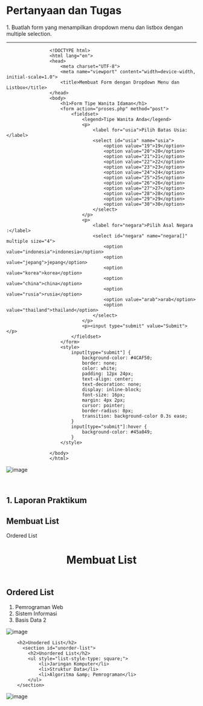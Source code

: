 <h1>Pertanyaan dan Tugas</h1>
1. Buatlah form yang menampilkan dropdown menu dan listbox dengan multiple selection.
<hr
    
                    <!DOCTYPE html>
                    <html lang="en">
                    <head>
                        <meta charset="UTF-8">
                        <meta name="viewport" content="width=device-width, initial-scale=1.0">
                        <title>Membuat Form dengan Dropdown Menu dan Listbox</title>
                    </head>
                    <body>
                        <h1>Form Tipe Wanita Idaman</h1>
                        <form action="proses.php" method="post">
                            <fieldset>
                                <legend>Tipe Wanita Anda</legend>
                                <p>
                                    <label for="usia">Pilih Batas Usia:</label>
                                    <select id="usia" name="usia">
                                        <option value="19">19</option>
                                        <option value="20">20</option>
                                        <option value="21">21</option>
                                        <option value="22">22</option>
                                        <option value="23">23</option>
                                        <option value="24">24</option>
                                        <option value="25">25</option>
                                        <option value="26">26</option>
                                        <option value="27">27</option>
                                        <option value="28">28</option>
                                        <option value="29">29</option>
                                        <option value="30">30</option>
                                    </select>
                                </p>
                                <p>
                                    <label for="negara">Pilih Asal Negara :</label>
                                    <select id="negara" name="negara[]" multiple size="4">
                                        <option value="indonesia">indonesia</option>
                                        <option value="jepang">jepang</option>
                                        <option value="korea">korea</option>
                                        <option value="china">china</option>
                                        <option value="rusia">rusia</option>
                                        <option value="arab">arab</option>
                                        <option value="thailand">thailand</option>
                                    </select>
                                </p>
                                <p><input type="submit" value="Submit"></p>
                            </fieldset>
                        </form>
                        <style>
                            input[type="submit"] {
                                background-color: #4CAF50; 
                                border: none;
                                color: white;
                                padding: 12px 24px;
                                text-align: center;
                                text-decoration: none;
                                display: inline-block;
                                font-size: 16px;
                                margin: 4px 2px;
                                cursor: pointer;
                                border-radius: 8px;
                                transition: background-color 0.3s ease;
                            }
                            input[type="submit"]:hover {
                                background-color: #45a049;
                            }
                        </style>
                    
                    </body>
                    </html>

![image](https://github.com/user-attachments/assets/34d294cf-d9a2-4f8c-818c-ca672eef8ca2)

<br>
<h2>1. Laporan Praktikum</h2>
<h2>Membuat List</h2>
<h>Ordered List</h>
    <header>
        <h1>Membuat List</h1>
    </header>
    <section id="order-list"> 
        <h2>Ordered List</h2> 
        <ol> 
            <li>Pemrograman Web</li> 
            <li>Sistem Informasi</li> 
            <li>Basis Data 2</li> 
        </ol> 
    </section>

![image](https://github.com/user-attachments/assets/b14ebac2-7b5d-47ec-ac1a-883d039a4ecf)
<br>

        <h2>Unodered List</h2>
          <section id="unorder-list">
            <h2>Unordered List</h2>
            <ul style="list-style-type: square;">
                <li>Jaringan Komputer</li>
                <li>Struktur Data</li>
                <li>Algoritma &amp; Pemrograman</li>
            </ul>
        </section>


![image](https://github.com/user-attachments/assets/498a8399-0670-44d4-bb00-5714d74ec151)
<br>


